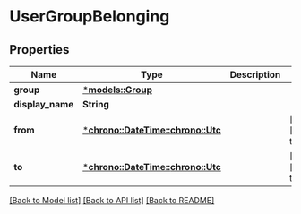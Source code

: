 # UserGroupBelonging

## Properties
Name | Type | Description | Notes
------------ | ------------- | ------------- | -------------
**group** | [***models::Group**](Group.md) |  | 
**display_name** | **String** |  | 
**from** | [***chrono::DateTime::<chrono::Utc>**](date.md) |  | [optional] [default to None]
**to** | [***chrono::DateTime::<chrono::Utc>**](date.md) |  | [optional] [default to None]

[[Back to Model list]](../README.md#documentation-for-models) [[Back to API list]](../README.md#documentation-for-api-endpoints) [[Back to README]](../README.md)


